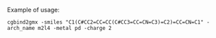 
Example of usage:
```
cgbind2gmx -smiles "C1(C#CC2=CC=CC(C#CC3=CC=CN=C3)=C2)=CC=CN=C1" -arch_name m2l4 -metal pd -charge 2
```



